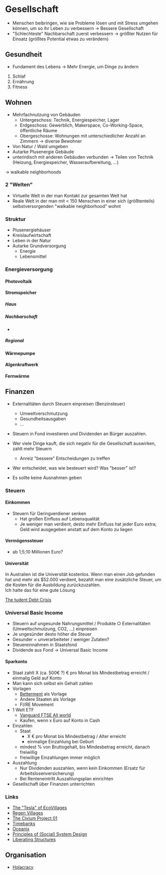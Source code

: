 # Gesellschaft

- Menschen beibringen, wie sie Probleme lösen und mit Stress umgehen können, um so ihr Leben zu verbessern
-> Bessere Gesellschaft
- "Schlechteste" Nachbarschaft zuerst verbessern
-> größter Nutzen für Einsatz (größtes Potential etwas zu verändern)

## Gesundheit

- Fundament des Lebens
-> Mehr Energie, um Dinge zu ändern

1. Schlaf
2. Ernährung
3. Fitness

## Wohnen

- Mehrfachnutzung von Gebäuden
    + Untergeschoss: Technik, Energiespeicher, Lager
    + Erdgeschoss: Gewerblich, Makerspace, Co-Working-Space, öffentliche Räume
    + Obergeschosse: Wohnungen mit unterschiedlicher Anzahl an Zimmern -> diverse Bewohner
- Von Natur / Wald umgeben
- Autarke Plusenergie Gebäude
- unterirdisch mit anderen Gebäuden verbunden -> Teilen von Technik (Heizung, Energiespeicher, Wasseraufbereitung, ...)

-> walkable neighborhoods

### 2 "Welten"   
- Virtuelle Welt in der man Kontakt zur gesamten Welt hat
- Reale Welt in der man mit < 150 Menschen in einer sich (größtenteils) selbstversorgenden "walkable neighborhood" wohnt

### Struktur

- Plusenergiehäuser
- Kreislaufwirtschaft
- Leben in der Natur
- Autarke Grundversorgung
    + Energie
    + Lebensmittel

### Energieversorgung

#### Photovoltaik

#### Stromspeicher

##### Haus

##### Nachbarschaft

- 

##### Regional

#### Wärmepumpe

#### Algenkraftwerk

#### Fernwärme

## Finanzen

- Externalitäten durch Steuern einpreisen (Benzinsteuer)  
    + Umweltverschmutzung
    + Gesundheitsausgaben
    + ...
- Steuern in Fond investieren und Dividenden an Bürger auszahlen.
- Wer viele Dinge kauft, die sich negativ für die Gesellschaft auswirken, zahlt mehr Steuern
    + Anreiz "bessere" Entscheidungen zu treffen

- Wer entscheidet, was wie besteuert wird? Was "besser" ist?
- Es sollte keine Ausnahmen geben

### Steuern

#### Einkommen

- Steuern für Geringverdiener senken 
    + Hat großen Einfluss auf Lebensqualität
    + Je weniger man verdient, desto mehr Einfluss hat jeder Euro extra; Geld wird ausgegeben anstatt auf dem Konto zu liegen

#### Vermögenssteuer

- ab 1;5;10 Millionen Euro?

#### Universität

In Australien ist die Universität kostenlos. Wenn man einen Job gefunden hat und mehr als $52.000 verdient, bezahlt man eine zusätzliche Steuer, um die Kosten für die Ausbildung zurückzuzahlen.  
Ich halte das für eine gute Lösung

[The tudent Debt Crisis](https://www.youtube.com/watch?v=Rqv0nuP4OAU&t=660s)

### Universal Basic Income

- Steuern auf ungesunde Nahrungsmittel / Produkte
    ○ Externalitäten (Umweltschmutzung, CO2, …) einpreisen
- Je ungesünder desto höher die Steuer
- Gesunder = unverarbeiteter / weniger Zutaten?
- Steuereinnahmen in Staatsfond
- Dividende aus Fond -> Universal Basic Income

#### Sparkonto

- Staat zahlt X (ca. 500€ ?) € pro Monat bis Mindestbetrag erreicht / einmalig Geld auf Konto
- Man kann sich selbst ein Gehalt zahlen
- Vorlagen
    + [Betterment](https://www.betterment.com/investing/) als Vorlage 
    + Andere Staaten als Vorlage 
    + FI/RE Movement
- 1 Welt ETF
    + [Vanguard FTSE All world](https://www.justetf.com/de/etf-profile.html?isin=IE00B3RBWM25&from=search)
    + Kaufen, wenn x Euro auf Konto in Cash 
- Einzahlen
    + Staat
        * X € pro Monat bis Mindestbetrag / Alter erreicht
        * einmalige Einzahlung bei Geburt
    + mindest % von Bruttogehalt, bis Mindesbetrag erreicht, danach freiwillig
    + freiwillige Einzahlungen immer möglich
- Auszahlung
    + Nur Dividenden auszahlen, wenn kein Einkommen (Ersatz für Arbeitslosenversicherung)
    + Bei Renteneintritt Auszahlungsplan einrichten
- Gesellschaft über Finanzen unterrichten

### Links

- [The "Tesla" of EcoVillages](https://www.youtube.com/watch?v=kH_94v67upo)
- [Regen Villages](http://regenvillages.com/)
- [The Civium Project 01](https://www.youtube.com/watch?v=yXBAtdyBto0)
- [Timebanks](https://timebanks.org/)
- [Oceanix](https://oceanix.org/)
- [Principles of (Social) System Design](https://notebook.drmaciver.com/posts/2018-09-27-12:18.html)
- [Liberating Structures](http://www.liberatingstructures.com/ls-menu/)

## Organisation

- [Holacracy](https://www.holacracy.org/)
